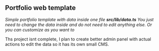 ## Portfolio web template
*Simple portfolio template with data inside one file **src/lib/data.ts** You just need to change the data inside and do not need to edit anything else. Or you can customize as you want to*

Ths project isnt complete, I plan to create better admin panel with actual actions to edit the data so it has its own small CMS. 
